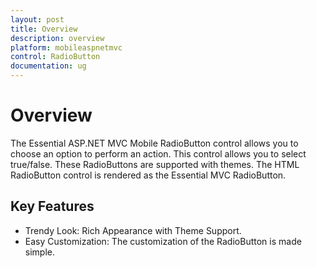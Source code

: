 ```yaml
---
layout: post
title: Overview
description: overview
platform: mobileaspnetmvc
control: RadioButton
documentation: ug
---
```


# Overview

The Essential ASP.NET MVC Mobile RadioButton control allows you to choose an option to perform an action. This control allows you to select true/false. These RadioButtons are supported with themes. The HTML RadioButton control is rendered as the Essential MVC RadioButton.

## Key Features

* Trendy Look: Rich Appearance with Theme Support.
* Easy Customization: The customization of the RadioButton is made simple.

